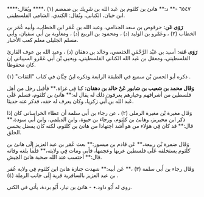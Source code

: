 ٦٥٤٧ -** د:** هانئ بن كلثوم بن عَبد الله بن شَرِيك بن ضمضم (١) ،**** ويُقال:**** ابن حيان، الكناني، ويُقال: الكندي، الشامي الفلسطيني.

**رَوَى عَن:** حرقوص بن سعد الجذامي، وعبد الله بن عُمَر ابن الخطاب، وأبيه عُمَر بن الخطاب (٢) ، وعَمْرو بن الوليد (د) ، ومحمود بن الربيع (د) ، ومعاوية بن أَبي سفيان، وأبي مسلم الجليلي معلم كعب الأحبار.

**رَوَى عَنه:** أسيد بن عَبْد الرَّحْمَنِ الخثعمي، وخالد بن دهقان (د) ، وعبد الله بن عوف القارئ الفلسطيني، ومعقل بن عَبد الله الكناني الفلسطيني، ويحيى بْن أَبي عَمْرو السيباني إن كان محفوظا.

ذكره أبو الحسن بْن سميع في الطبقة الرابعة.وذكره ابنُ حِبَّان في كتاب "الثقات" (١) .

**وَقَال محمد بن شعيب بن شابور عَنْ خالد بن دهقان:** كنا فِي غزاة،** فأقبل رجل من أهل فلسطين من أشرافهم وخيارهم يعرفون ذلك له يقال له:** هانئ بن كلثوم، فسلم عَلَى عَبد الله بن أَبي زكريا، وكان يعرف له حقه، فذكر عنه حديثا.

وَقَال مغيرة بْن مغيرة الرملي (٢) ، عن رجاء بن أَبي سلمة أن عطاء الخراساني كان إذا ذكر ابن محيريز، وهانئ بن كلثوم، ورجاء بن حيوة، وابن الديلمي، وابن أَبي سودة،** قال:** قد كان فِي هؤلاء من هو أشد اجتهادا من هانئ بن كلثوم، لكنه كان يفضل بحسن الخلق.

وَقَال ضمرة بْن ربيعة،** عَن قادم بن ميسور:** بعث عُمَر بن عبد العزيز إِلَى هانئ بن كلثوم يستخلفه عَلَى فلسطين عربها وعجمها، فأبى ومات فِي ولايته،** فلما بلغه وفاته قال:** أحتسب عند الله صحبة هانئ الجيش.

وَقَال رجاء بن أَبي سلمة (٣) ،** عَن أبيه:** شهدت جنازة هانئ ابن كلثوم فِي ولاية عُمَر بن عبد العزيز بالسافرية قرية إِلَى جانب الرملة (٤) .

روى له أَبُو داود.• - هانئ بن نيار، أَبُو بردة، يأتي في الكنى.